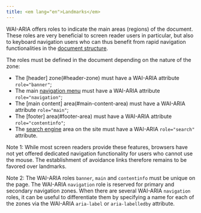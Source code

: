 ```yaml
---
title: <em lang="en">Landmarks</em>
---
```


WAI-ARIA offers roles to indicate the main areas (regions) of the document. These roles are very beneficial to screen reader users in particular, but also to keyboard navigation users who can thus benefit from rapid navigation functionalities in the [document structure](#document-structure).

The roles must be defined in the document depending on the nature of the zone:

- The [header] zone(#header-zone) must have a WAI-ARIA attribute `role="banner"`;
- The main [navigation menu](#menu-and-navigation-bar) must have a WAI-ARIA attribute `role="navigation"`;
- The [main content] area(#main-content-area) must have a WAI-ARIA attribute `role="main"`;
- The [footer] area(#footer-area) must have a WAI-ARIA attribute `role="contentinfo"`;
- The [search engine](#website-internal-search-engine) area on the site must have a WAI-ARIA `role="search"` attribute.

Note 1: While most screen readers provide these features, browsers have not yet offered dedicated navigation functionality for users who cannot use the mouse. The establishment of avoidance links therefore remains to be favored over <span lang="en">landmarks</span>.

Note 2: The WAI-ARIA roles `banner`, `main` and `contentinfo` must be unique on the page. The WAI-ARIA `navigation` role is reserved for primary and secondary navigation zones. When there are several WAI-ARIA `navigation` roles, it can be useful to differentiate them by specifying a name for each of the zones via the WAI-ARIA `aria-label` or `aria-labelledby` attribute.
